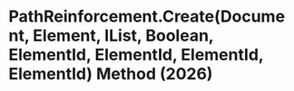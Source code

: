 # PathReinforcement.Create(Document, Element, IList<Curve>, Boolean, ElementId, ElementId, ElementId, ElementId) Method (2026)

﻿